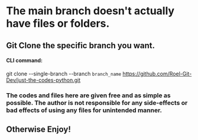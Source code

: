 # The main branch doesn't actually have files or folders.

## Git Clone the specific branch you want.

#### CLI command:

git clone --single-branch --branch `branch_name` https://github.com/Roel-Git-Dev/just-the-codes-python.git

### The codes and files here are given free and as simple as possible. The author is not responsible for any side-effects or bad effects of using any files for unintended manner.

## Otherwise Enjoy!
